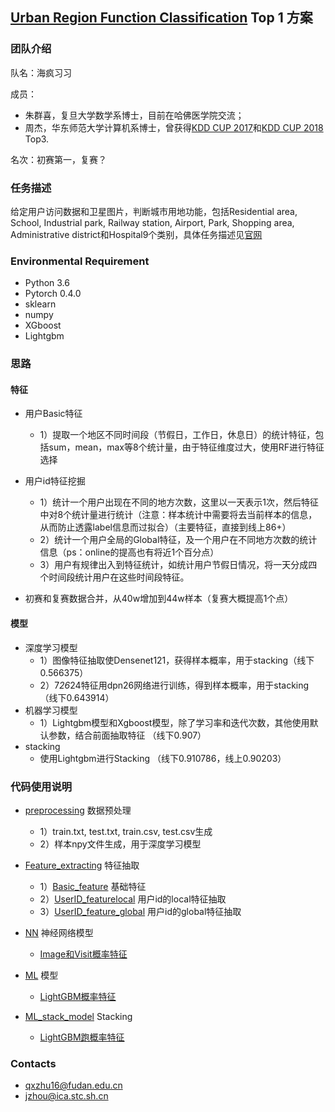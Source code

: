 ## **[Urban Region Function Classification](https://dianshi.baidu.com/competition/30/rank) Top 1 方案**

### 团队介绍

队名：海疯习习

成员：
- 朱群喜，复旦大学数学系博士，目前在哈佛医学院交流；
- 周杰，华东师范大学计算机系博士，曾获得[KDD CUP 2017](https://github.com/12190143/Black-Swan)和[KDD CUP 2018](https://github.com/12190143/KDD_CUP_2018) Top3.

名次：初赛第一，复赛？

### 任务描述
给定用户访问数据和卫星图片，判断城市用地功能，包括Residential area, School, Industrial park, Railway station, Airport, Park, Shopping area, Administrative district和Hospital9个类别，具体任务描述见[官网](https://dianshi.baidu.com/competition/30/question) 

### Environmental Requirement
- Python 3.6
- Pytorch 0.4.0
- sklearn
- numpy
- XGboost
- Lightgbm

### 思路
#### 特征

- 用户Basic特征
  - 1）提取一个地区不同时间段（节假日，工作日，休息日）的统计特征，包括sum，mean，max等8个统计量，由于特征维度过大，使用RF进行特征选择

- 用户id特征挖掘

  - 1）统计一个用户出现在不同的地方次数，这里以一天表示1次，然后特征中对8个统计量进行统计（注意：样本统计中需要将去当前样本的信息，从而防止透露label信息而过拟合）（主要特征，直接到线上86+）
  - 2）统计一个用户全局的Global特征，及一个用户在不同地方次数的统计信息（ps：online的提高也有将近1个百分点）
  - 3）用户有规律出入到特征统计，如统计用户节假日情况，将一天分成四个时间段统计用户在这些时间段特征。

- 初赛和复赛数据合并，从40w增加到44w样本（复赛大概提高1个点）

#### 模型
- 深度学习模型
   - 1）图像特征抽取使Densenet121，获得样本概率，用于stacking（线下0.566375）
   - 2）7*26*24特征用dpn26网络进行训练，得到样本概率，用于stacking（线下0.643914）
- 机器学习模型
   - 1）Lightgbm模型和Xgboost模型，除了学习率和迭代次数，其他使用默认参数，结合前面抽取特征 （线下0.907）
- stacking
   - 使用Lightgbm进行Stacking （线下0.910786，线上0.90203）
   
### 代码使用说明
- [preprocessing](https://github.com/zhuqunxi/Urban-Region-Function-Classification-/tree/master/data_processing) 数据预处理
	- 1）train.txt, test.txt, train.csv, test.csv生成
	- 2）样本npy文件生成，用于深度学习模型
- [Feature_extracting](https://github.com/zhuqunxi/Urban-Region-Function-Classification-/tree/master/Feature_extracting) 特征抽取
	- 1）[Basic_feature](https://github.com/zhuqunxi/Urban-Region-Function-Classification/tree/master/Feature_extracting/Basic_feature) 基础特征
	- 2）[UserID_featurelocal](https://github.com/zhuqunxi/Urban-Region-Function-Classification/tree/master/Feature_extracting/UserID_feature_local) 用户id的local特征抽取
	- 3）[UserID_feature_global](https://github.com/zhuqunxi/Urban-Region-Function-Classification/tree/master/Feature_extracting/UserID_feature_global) 用户id的global特征抽取
	
- [NN](https://github.com/zhuqunxi/Urban-Region-Function-Classification-/tree/master/CNN) 神经网络模型
	- [Image和Visit概率特征](https://github.com/zhuqunxi/Urban-Region-Function-Classification/tree/master/CNN)
- [ML](https://github.com/zhuqunxi/Urban-Region-Function-Classification-/tree/master/ML) 模型
	- [LightGBM概率特征](https://github.com/zhuqunxi/Urban-Region-Function-Classification/tree/master/ML)
- [ML_stack_model](https://github.com/zhuqunxi/Urban-Region-Function-Classification-/tree/master/ML_stack_model) Stacking
	- [LightGBM跑概率特征](https://github.com/zhuqunxi/Urban-Region-Function-Classification-/tree/master/ML_stack_model)

### Contacts
- qxzhu16@fudan.edu.cn
- jzhou@ica.stc.sh.cn
